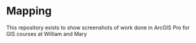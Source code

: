 # Mapping
This repository exists to show screenshots of work done in ArcGIS Pro for GIS courses at William and Mary
